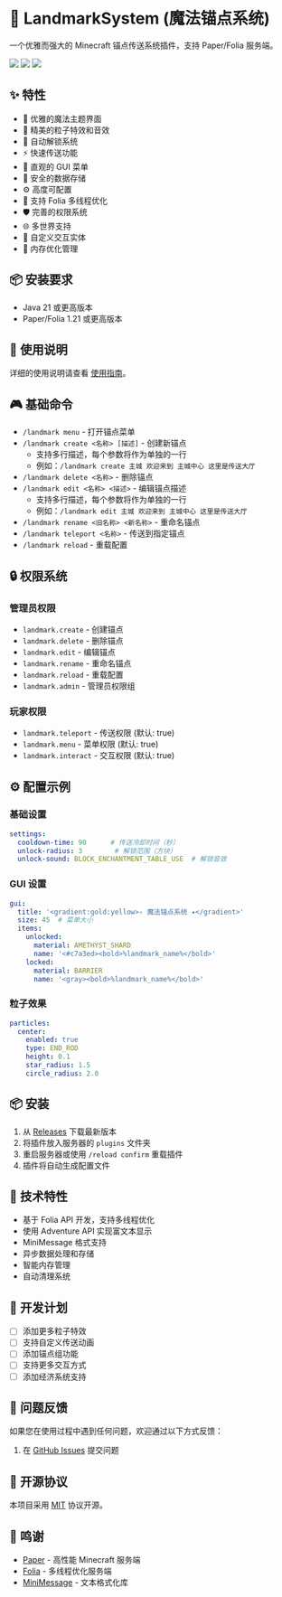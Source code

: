 # 🎯 LandmarkSystem (魔法锚点系统)

一个优雅而强大的 Minecraft 锚点传送系统插件，支持 Paper/Folia 服务端。

[![](https://img.shields.io/badge/Minecraft-1.21.4-green.svg)](https://www.minecraft.net/)
[![](https://img.shields.io/badge/Paper/Folia-Latest-blue.svg)](https://papermc.io/)
[![](https://img.shields.io/badge/License-MIT-yellow.svg)](https://opensource.org/licenses/MIT)

## ✨ 特性

- 🌟 优雅的魔法主题界面
- 🎨 精美的粒子特效和音效
- 🔮 自动解锁系统
- ⚡ 快速传送功能
- 📱 直观的 GUI 菜单
- 💾 安全的数据存储
- ⚙️ 高度可配置
- 🚀 支持 Folia 多线程优化
- 🛡️ 完善的权限系统
- 🌐 多世界支持
- 🎯 自定义交互实体
- 🔄 内存优化管理

## 📦 安装要求

- Java 21 或更高版本
- Paper/Folia 1.21 或更高版本

## 📖 使用说明

详细的使用说明请查看 [使用指南](USAGE.md)。

## 🎮 基础命令

- `/landmark menu` - 打开锚点菜单
- `/landmark create <名称> [描述]` - 创建新锚点
  - 支持多行描述，每个参数将作为单独的一行
  - 例如：`/landmark create 主城 欢迎来到 主城中心 这里是传送大厅`
- `/landmark delete <名称>` - 删除锚点
- `/landmark edit <名称> <描述>` - 编辑锚点描述
  - 支持多行描述，每个参数将作为单独的一行
  - 例如：`/landmark edit 主城 欢迎来到 主城中心 这里是传送大厅`
- `/landmark rename <旧名称> <新名称>` - 重命名锚点
- `/landmark teleport <名称>` - 传送到指定锚点
- `/landmark reload` - 重载配置

## 🔒 权限系统

### 管理员权限
- `landmark.create` - 创建锚点
- `landmark.delete` - 删除锚点
- `landmark.edit` - 编辑锚点
- `landmark.rename` - 重命名锚点
- `landmark.reload` - 重载配置
- `landmark.admin` - 管理员权限组

### 玩家权限
- `landmark.teleport` - 传送权限 (默认: true)
- `landmark.menu` - 菜单权限 (默认: true)
- `landmark.interact` - 交互权限 (默认: true)

## ⚙️ 配置示例

### 基础设置
```yaml
settings:
  cooldown-time: 90      # 传送冷却时间（秒）
  unlock-radius: 3        # 解锁范围（方块）
  unlock-sound: BLOCK_ENCHANTMENT_TABLE_USE  # 解锁音效
```

### GUI 设置
```yaml
gui:
  title: '<gradient:gold:yellow>✧ 魔法锚点系统 ✦</gradient>'
  size: 45  # 菜单大小
  items:
    unlocked:
      material: AMETHYST_SHARD
      name: '<#c7a3ed><bold>%landmark_name%</bold>'
    locked:
      material: BARRIER
      name: '<gray><bold>%landmark_name%</bold>'
```

### 粒子效果
```yaml
particles:
  center:
    enabled: true
    type: END_ROD
    height: 0.1
    star_radius: 1.5
    circle_radius: 2.0
```

## 📦 安装

1. 从 [Releases](https://github.com/MineSunshineOne/Landmark/releases) 下载最新版本
2. 将插件放入服务器的 `plugins` 文件夹
3. 重启服务器或使用 `/reload confirm` 重载插件
4. 插件将自动生成配置文件

## 🔧 技术特性

- 基于 Folia API 开发，支持多线程优化
- 使用 Adventure API 实现富文本显示
- MiniMessage 格式支持
- 异步数据处理和存储
- 智能内存管理
- 自动清理系统

## 📝 开发计划

- [ ] 添加更多粒子特效
- [ ] 支持自定义传送动画
- [ ] 添加锚点组功能
- [ ] 支持更多交互方式
- [ ] 添加经济系统支持

## 🐛 问题反馈

如果您在使用过程中遇到任何问题，欢迎通过以下方式反馈：

1. 在 [GitHub Issues](https://github.com/MineSunshineOne/Landmark/issues) 提交问题

## 📄 开源协议

本项目采用 [MIT](LICENSE) 协议开源。

## 🙏 鸣谢

- [Paper](https://papermc.io/) - 高性能 Minecraft 服务端
- [Folia](https://github.com/PaperMC/Folia) - 多线程优化服务端
- [MiniMessage](https://docs.adventure.kyori.net/minimessage.html) - 文本格式化库
